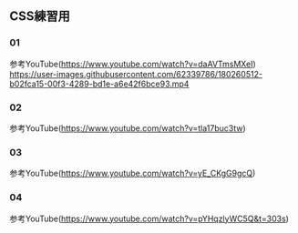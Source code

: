 ## CSS練習用
### 01
参考YouTube(https://www.youtube.com/watch?v=daAVTmsMXeI)
https://user-images.githubusercontent.com/62339786/180260512-b02fca15-00f3-4289-bd1e-a6e42f6bce93.mp4



### 02
参考YouTube(https://www.youtube.com/watch?v=tla17buc3tw)


### 03
参考YouTube(https://www.youtube.com/watch?v=yE_CKgG9gcQ)


### 04
参考YouTube(https://www.youtube.com/watch?v=pYHqzlyWC5Q&t=303s)
